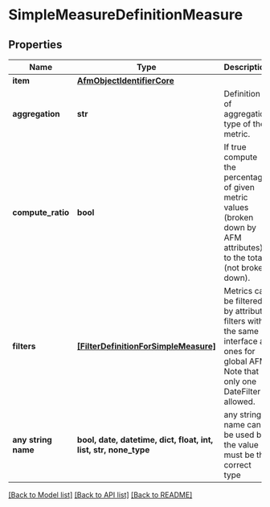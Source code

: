 # SimpleMeasureDefinitionMeasure


## Properties
Name | Type | Description | Notes
------------ | ------------- | ------------- | -------------
**item** | [**AfmObjectIdentifierCore**](AfmObjectIdentifierCore.md) |  | 
**aggregation** | **str** | Definition of aggregation type of the metric. | [optional] 
**compute_ratio** | **bool** | If true compute the percentage of given metric values (broken down by AFM attributes) to the total (not broken down). | [optional]  if omitted the server will use the default value of False
**filters** | [**[FilterDefinitionForSimpleMeasure]**](FilterDefinitionForSimpleMeasure.md) | Metrics can be filtered by attribute filters with the same interface as ones for global AFM. Note that only one DateFilter is allowed. | [optional] 
**any string name** | **bool, date, datetime, dict, float, int, list, str, none_type** | any string name can be used but the value must be the correct type | [optional]

[[Back to Model list]](../README.md#documentation-for-models) [[Back to API list]](../README.md#documentation-for-api-endpoints) [[Back to README]](../README.md)


